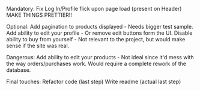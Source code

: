 Mandatory:
Fix Log In/Profile flick upon page load (present on Header)
MAKE THINGS PRETTIER!!

Optional:
Add pagination to products displayed - Needs bigger test sample.
Add ability to edit your profile - Or remove edit buttons form the UI.
Disable ability to buy from yourself - Not relevant to the project, but would make sense if the site was real.

Dangerous:
Add ability to edit your products - Not ideal since it'd mess with the way orders/purchases work. Would require a complete rework of the database.

Final touches:
Refactor code (last step)
Write readme (actual last step)